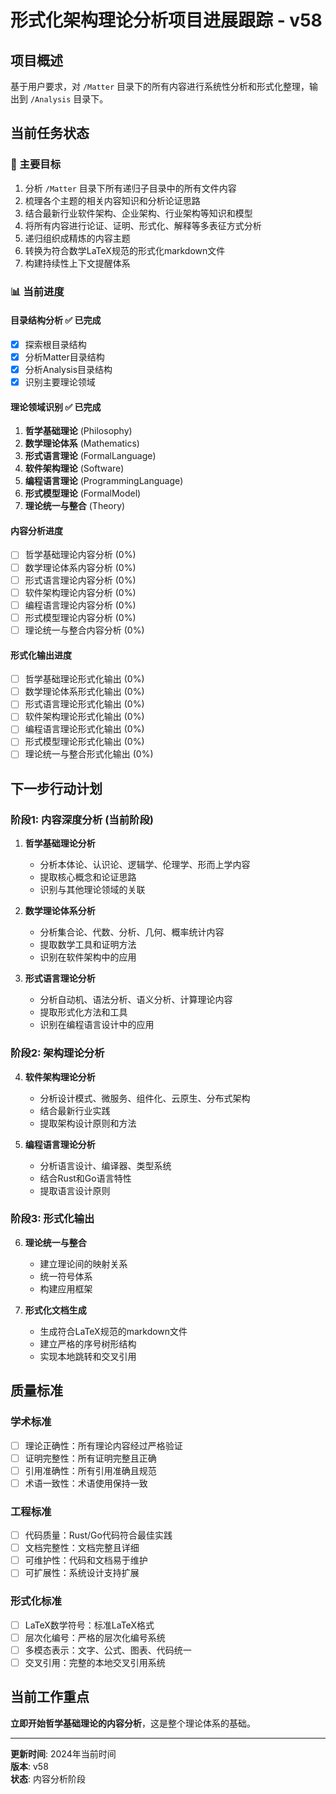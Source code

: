 # 形式化架构理论分析项目进展跟踪 - v58

## 项目概述

基于用户要求，对 `/Matter` 目录下的所有内容进行系统性分析和形式化整理，输出到 `/Analysis` 目录下。

## 当前任务状态

### 🎯 主要目标

1. 分析 `/Matter` 目录下所有递归子目录中的所有文件内容
2. 梳理各个主题的相关内容知识和分析论证思路
3. 结合最新行业软件架构、企业架构、行业架构等知识和模型
4. 将所有内容进行论证、证明、形式化、解释等多表征方式分析
5. 递归组织成精炼的内容主题
6. 转换为符合数学LaTeX规范的形式化markdown文件
7. 构建持续性上下文提醒体系

### 📊 当前进度

#### 目录结构分析 ✅ 已完成

- [x] 探索根目录结构
- [x] 分析Matter目录结构
- [x] 分析Analysis目录结构
- [x] 识别主要理论领域

#### 理论领域识别 ✅ 已完成

1. **哲学基础理论** (Philosophy)
2. **数学理论体系** (Mathematics)
3. **形式语言理论** (FormalLanguage)
4. **软件架构理论** (Software)
5. **编程语言理论** (ProgrammingLanguage)
6. **形式模型理论** (FormalModel)
7. **理论统一与整合** (Theory)

#### 内容分析进度

- [ ] 哲学基础理论内容分析 (0%)
- [ ] 数学理论体系内容分析 (0%)
- [ ] 形式语言理论内容分析 (0%)
- [ ] 软件架构理论内容分析 (0%)
- [ ] 编程语言理论内容分析 (0%)
- [ ] 形式模型理论内容分析 (0%)
- [ ] 理论统一与整合内容分析 (0%)

#### 形式化输出进度

- [ ] 哲学基础理论形式化输出 (0%)
- [ ] 数学理论体系形式化输出 (0%)
- [ ] 形式语言理论形式化输出 (0%)
- [ ] 软件架构理论形式化输出 (0%)
- [ ] 编程语言理论形式化输出 (0%)
- [ ] 形式模型理论形式化输出 (0%)
- [ ] 理论统一与整合形式化输出 (0%)

## 下一步行动计划

### 阶段1: 内容深度分析 (当前阶段)

1. **哲学基础理论分析**
   - 分析本体论、认识论、逻辑学、伦理学、形而上学内容
   - 提取核心概念和论证思路
   - 识别与其他理论领域的关联

2. **数学理论体系分析**
   - 分析集合论、代数、分析、几何、概率统计内容
   - 提取数学工具和证明方法
   - 识别在软件架构中的应用

3. **形式语言理论分析**
   - 分析自动机、语法分析、语义分析、计算理论内容
   - 提取形式化方法和工具
   - 识别在编程语言设计中的应用

### 阶段2: 架构理论分析

4. **软件架构理论分析**
   - 分析设计模式、微服务、组件化、云原生、分布式架构
   - 结合最新行业实践
   - 提取架构设计原则和方法

5. **编程语言理论分析**
   - 分析语言设计、编译器、类型系统
   - 结合Rust和Go语言特性
   - 提取语言设计原则

### 阶段3: 形式化输出

6. **理论统一与整合**
   - 建立理论间的映射关系
   - 统一符号体系
   - 构建应用框架

7. **形式化文档生成**
   - 生成符合LaTeX规范的markdown文件
   - 建立严格的序号树形结构
   - 实现本地跳转和交叉引用

## 质量标准

### 学术标准

- [ ] 理论正确性：所有理论内容经过严格验证
- [ ] 证明完整性：所有证明完整且正确
- [ ] 引用准确性：所有引用准确且规范
- [ ] 术语一致性：术语使用保持一致

### 工程标准

- [ ] 代码质量：Rust/Go代码符合最佳实践
- [ ] 文档完整性：文档完整且详细
- [ ] 可维护性：代码和文档易于维护
- [ ] 可扩展性：系统设计支持扩展

### 形式化标准

- [ ] LaTeX数学符号：标准LaTeX格式
- [ ] 层次化编号：严格的层次化编号系统
- [ ] 多模态表示：文字、公式、图表、代码统一
- [ ] 交叉引用：完整的本地交叉引用系统

## 当前工作重点

**立即开始哲学基础理论的内容分析**，这是整个理论体系的基础。

---

**更新时间**: 2024年当前时间  
**版本**: v58  
**状态**: 内容分析阶段
